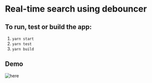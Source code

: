 # Real-time search using debouncer

## To run, test or build the app:
1. `yarn start`
2. `yarn test`
3. `yarn build`

## Demo
![here](./.search-app.gif)